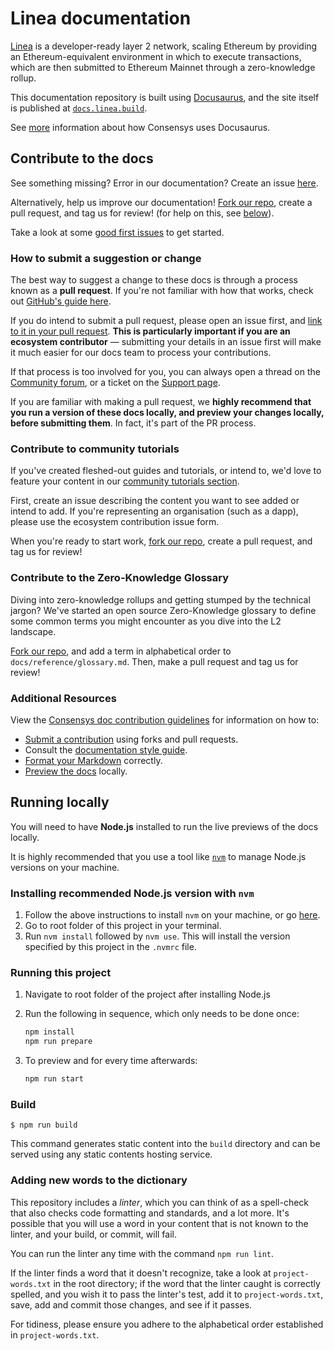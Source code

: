 # Linea documentation

[Linea](https://linea.build/) is a developer-ready layer 2 network, scaling Ethereum by providing
an Ethereum-equivalent environment in which to execute transactions, which are then submitted to
Ethereum Mainnet through a zero-knowledge rollup.

This documentation repository is built using [Docusaurus](https://docusaurus.io/), and the site
itself is published at [`docs.linea.build`](https://docs.linea.build/).

See [more](https://docs-template.consensys.net/) information about how Consensys uses Docusaurus.

## Contribute to the docs

See something missing? Error in our documentation? Create an issue [here](https://github.com/Consensys/doc.linea/issues).

Alternatively, help us improve our documentation! [Fork our repo](https://github.com/ConsenSys/doc.linea/fork),
create a pull request, and tag us for review! (for help on this, see [below](#how-to-submit-a-suggestion-or-change)).

Take a look at some [good first issues](https://github.com/ConsenSys/doc.linea/issues?q=is%3Aissue+is%3Aopen+label%3A%22good+first+issue%22)
to get started.

### How to submit a suggestion or change

The best way to suggest a change to these docs is through a process known as a **pull request**.
If you're not familiar with how that works, check out [GitHub's guide here](https://docs.github.com/en/pull-requests/collaborating-with-pull-requests/proposing-changes-to-your-work-with-pull-requests/creating-a-pull-request).

If you do intend to submit a pull request, please open an issue first, and [link to it in your pull request](https://docs.github.com/en/issues/tracking-your-work-with-issues/linking-a-pull-request-to-an-issue). **This is particularly important if you are an ecosystem contributor** —
submitting your details in an issue first will make it much easier for our docs team to process your
contributions.

If that process is too involved for you, you can always open a thread on the [Community forum](https://community.linea.build/),
or a ticket on the [Support page](https://support.linea.build/hc/en-us).

If you are familiar with making a pull request, we **highly recommend that you run a version of these docs locally, and preview your changes locally, before submitting them**.
In fact, it's part of the PR process.

### Contribute to community tutorials

If you've created fleshed-out guides and tutorials, or intend to, we'd love to feature your content
in our [community tutorials section](developers/guides/community).

First, create an issue describing the content you want to see added or intend to add. If you're
representing an organisation (such as a dapp), please use the ecosystem contribution issue form.

When you're ready to start work, [fork our repo](https://github.com/Consensys/doc.linea/fork),
create a pull request, and tag us for review!

### Contribute to the Zero-Knowledge Glossary

Diving into zero-knowledge rollups and getting stumped by the technical jargon? We've started an
open source Zero-Knowledge glossary to define some common terms you might encounter as you dive
into the L2 landscape.

[Fork our repo](https://github.com/Consensys/doc.linea/fork), and add a term in alphabetical
order to `docs/reference/glossary.md`. Then, make a pull request and tag us for review!

### Additional Resources

View the [Consensys doc contribution guidelines](https://docs-template.consensys.net/) for
information on how to:

- [Submit a contribution](https://docs-template.consensys.net/contribute/submit-a-contribution) using forks and pull requests.
- Consult the [documentation style guide](https://docs-template.consensys.net/contribute/style-guide).
- [Format your Markdown](https://docs-template.consensys.net/contribute/format-markdown) correctly.
- [Preview the docs](https://docs-template.consensys.net/contribute/preview) locally.

## Running locally

You will need to have **Node.js** installed to run the live previews of the docs locally.

It is highly recommended that you use a tool like [`nvm`](https://github.com/nvm-sh/nvm#installing-and-updating)
to manage Node.js versions on your machine.

### Installing recommended Node.js version with `nvm`

1. Follow the above instructions to install `nvm` on your machine, or go [here](https://github.com/nvm-sh/nvm#installing-and-updating).
2. Go to root folder of this project in your terminal.
3. Run `nvm install` followed by `nvm use`. This will install the version specified by this project in the `.nvmrc` file.

### Running this project

1. Navigate to root folder of the project after installing Node.js
2. Run the following in sequence, which only needs to be done once:

   ```bash
   npm install
   npm run prepare
   ```

3. To preview and for every time afterwards:

   ```bash
   npm run start
   ```

### Build

    $ npm run build

This command generates static content into the `build` directory and can be served using any static
contents hosting service.

### Adding new words to the dictionary

This repository includes a _linter_, which you can think of as a spell-check that also checks code
formatting and standards, and a lot more. It's possible that you will use a word in your content
that is not known to the linter, and your build, or commit, will fail.

You can run the linter any time with the command `npm run lint`.

If the linter finds a word that it doesn't recognize, take a look at `project-words.txt` in the root
directory; if the word that the linter caught is correctly spelled, and you wish it to pass the
linter's test, add it to `project-words.txt`, save, add and commit those changes, and see if it
passes.

For tidiness, please ensure you adhere to the alphabetical order established in `project-words.txt`.
